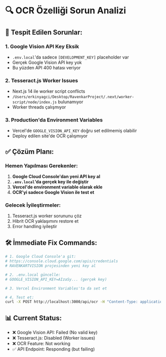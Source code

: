 # 🔍 OCR Özelliği Sorun Analizi

## 🚨 Tespit Edilen Sorunlar:

### 1. **Google Vision API Key Eksik**
- `.env.local`'da sadece `[DEVELOPMENT_KEY]` placeholder var
- Gerçek Google Vision API key yok
- Bu yüzden API 400 hatası veriyor

### 2. **Tesseract.js Worker Issues** 
- Next.js 14 ile worker script conflicts
- `/Users/erkinyagci/Desktop/RavenkarProject/.next/worker-script/node/index.js` bulunamıyor
- Worker threads çalışmıyor

### 3. **Production'da Environment Variables**
- Vercel'de `GOOGLE_VISION_API_KEY` doğru set edilmemiş olabilir
- Deploy edilen site'de OCR çalışmıyor

## ✅ Çözüm Planı:

### Hemen Yapılması Gerekenler:
1. **Google Cloud Console'dan yeni API key al**
2. **`.env.local`'da gerçek key ile değiştir**  
3. **Vercel'de environment variable olarak ekle**
4. **OCR'yi sadece Google Vision ile test et**

### Gelecek İyileştirmeler:
1. Tesseract.js worker sorununu çöz
2. Hibrit OCR yaklaşımını restore et  
3. Error handling iyileştir

## 🛠️ İmmediate Fix Commands:

```bash
# 1. Google Cloud Console'a git:
# https://console.cloud.google.com/apis/credentials
# RAVENKARTVISION projesinden yeni key al

# 2. .env.local güncelle:
# GOOGLE_VISION_API_KEY=AIzaSy... (gerçek key)

# 3. Vercel Environment Variables'ta da set et

# 4. Test et:
curl -X POST http://localhost:3000/api/ocr -H "Content-Type: application/json" -d '{"image":"base64data","type":"business_card"}'
```

## 📊 Current Status:
- ❌ Google Vision API: Failed (No valid key)
- ❌ Tesseract.js: Disabled (Worker issues)  
- ❌ OCR Feature: Not working
- ✅ API Endpoint: Responding (but failing)